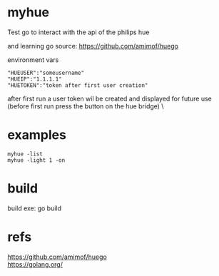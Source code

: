 # myhue
Test go to interact with the api of the philips hue 

and learning go 
source: 
https://github.com/amimof/huego

environment vars 

```
"HUEUSER":"someusername"
"HUEIP":"1.1.1.1"
"HUETOKEN":"token after first user creation"
```

after first run a user token wil be created and displayed for future use \
(before first run press the button on the hue bridge) \

# examples 

```
myhue -list
myhue -light 1 -on
```
# build
build exe: 
go build
# refs
https://github.com/amimof/huego
\
https://golang.org/
